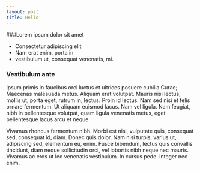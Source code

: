 ```yaml
---
layout: post
title: Hello
---
```


###Lorem ipsum dolor sit amet
- Consectetur adipiscing elit
- Nam erat enim, porta in
- vestibulum ut, consequat venenatis, mi. 

### Vestibulum ante 
Ipsum primis in faucibus orci luctus et ultrices posuere cubilia Curae; Maecenas malesuada metus. Aliquam erat volutpat. Mauris nisi lectus, mollis ut, porta eget, rutrum in, lectus. Proin id lectus. Nam sed nisi et felis ornare fermentum. Ut aliquam euismod lacus. Nam vel ligula. Nam feugiat, nibh in pellentesque volutpat, quam ligula venenatis metus, eget pellentesque lacus arcu et neque. 

Vivamus rhoncus fermentum nibh. Morbi est nisl, vulputate quis, consequat sed, consequat id, diam. Donec quis dolor. Nam nisi turpis, varius ut, adipiscing sed, elementum eu, enim. Fusce bibendum, lectus quis convallis tincidunt, diam neque sollicitudin orci, vel lobortis nibh neque nec mauris. Vivamus ac eros ut leo venenatis vestibulum. In cursus pede. Integer nec enim.
